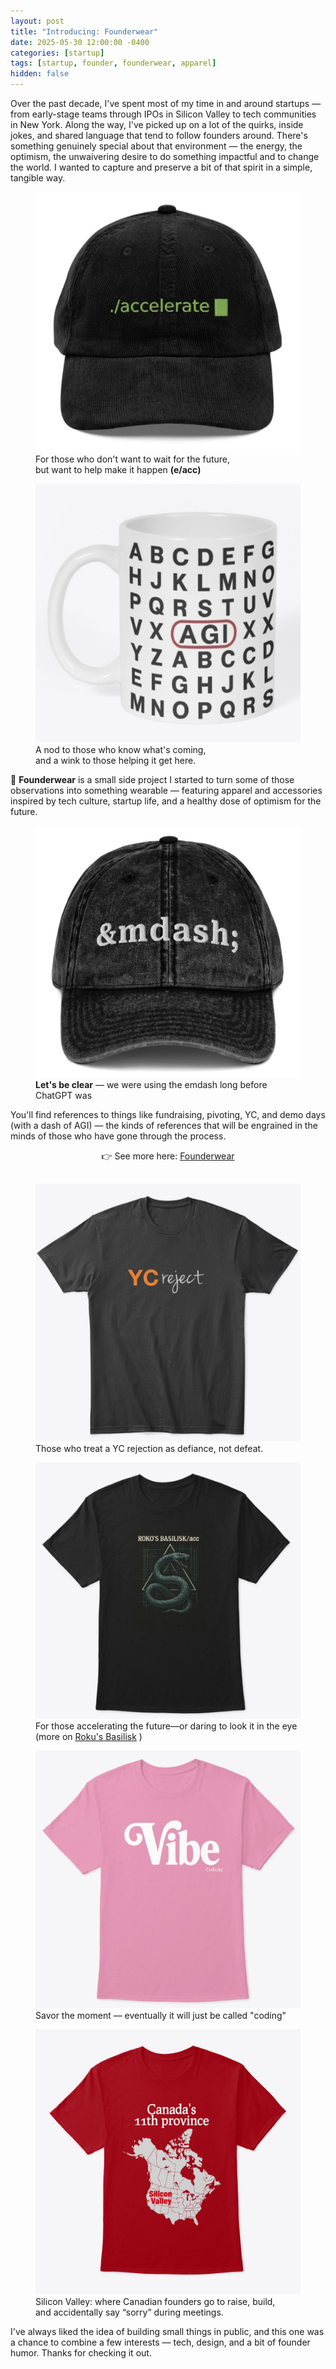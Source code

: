 ```yaml
---
layout: post
title: "Introducing: Founderwear"
date: 2025-05-30 12:00:00 -0400
categories: [startup]
tags: [startup, founder, founderwear, apparel]
hidden: false
---
```


Over the past decade, I've spent most of my time in and around startups — from early-stage teams through IPOs in Silicon Valley to tech communities in New York. Along the way, I've picked up on a lot of the quirks, inside jokes, and shared language that tend to follow founders around. There's something genuinely special about that environment — the energy, the optimism, the unwaivering desire to do something impactful and to change the world. I wanted to capture and preserve a bit of that spirit in a simple, tangible way.

<figure>
  <a href="https://founderwear.creator-spring.com/listing/accelerate-hat"><img src="/assets/images/posts/2025-05-30-Founderwear/accelerate-hat.png" alt="Accelerate Hat" class="small-img"></a>
  <figcaption>For those who don't want to wait for the future,<br />
  but want to help make it happen <b>(e/acc)</b></figcaption>
</figure>

<figure>
  <a href="https://founderwear.creator-spring.com/listing/buy-agi"><img src="/assets/images/posts/2025-05-30-Founderwear/agi-mug.png" alt="AGI Mug" class="small-img"></a>
  <figcaption>
  A nod to those who know what's coming,<br/>and a wink to those helping it get here.
  </figcaption>
</figure>

🎉 <b>Founderwear</b> is a small side project I started to turn some of those observations into something wearable — featuring apparel and accessories inspired by tech culture, startup life, and a healthy dose of optimism for the future.

<figure>
  <a href="https://founderwear.creator-spring.com/listing/mdash"><img src="/assets/images/posts/2025-05-30-Founderwear/mdash-hat.png" alt="MDash Hat" class="small-img"></a>
  <figcaption><b>Let's be clear</b> &mdash; we were using the emdash long before ChatGPT was</figcaption>
</figure>

You'll find references to things like fundraising, pivoting, YC, and demo days (with a dash of AGI) — the kinds of references that will be engrained in the minds of those who have gone through the process.

<div style="text-align: center; margin-bottom:30px;">
👉 See more here: <a href="https://founderwear.creator-spring.com">Founderwear</a>
</div>

<figure>
  <a href="https://founderwear.creator-spring.com/listing/yc-reject"><img src="/assets/images/posts/2025-05-30-Founderwear/yc-reject-shirt.png" alt="YC Reject Shirt" class="small-img"></a>
  <figcaption>Those who treat a YC rejection as defiance, not defeat.</figcaption>
</figure>

<figure>
  <a href="https://founderwear.creator-spring.com/listing/roku-s-basilisk-acc"><img src="/assets/images/posts/2025-05-30-Founderwear/rokus-basilisk:acc-shirt.png" alt="Rokus Basilisk Accelerate Shirt" class="small-img"></a>
  <figcaption>For those accelerating the future—or daring to look it in the eye <br />
  (more on  <a href="https://en.wikipedia.org/wiki/Roko%27s_basilisk">Roku's Basilisk</a> )</figcaption>
</figure>

<figure>
  <a href="https://founderwear.creator-spring.com/listing/new-vibe-coding"><img src="/assets/images/posts/2025-05-30-Founderwear/vibe-coding-shirt.png" alt="Vibe Coding Shirt" class="small-img"></a>
  <figcaption>Savor the moment — eventually it will just be called "coding"</figcaption>
</figure>

<figure>
  <a href="https://founderwear.creator-spring.com/listing/canada-s-11th-province?"><img src="/assets/images/posts/2025-05-30-Founderwear/11th-province.jpg" alt="11th Province" class="small-img"></a>
  <figcaption>Silicon Valley: where Canadian founders go to raise, build, <br/> and accidentally say “sorry” during meetings.</figcaption>
</figure>

I've always liked the idea of building small things in public, and this one was a chance to combine a few interests — tech, design, and a bit of founder humor. Thanks for checking it out.

